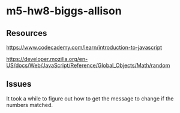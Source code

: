 # m5-hw8-biggs-allison


## Resources
https://www.codecademy.com/learn/introduction-to-javascript

https://developer.mozilla.org/en-US/docs/Web/JavaScript/Reference/Global_Objects/Math/random

## Issues
It took a while to figure out how to get the message to change if the numbers matched. 